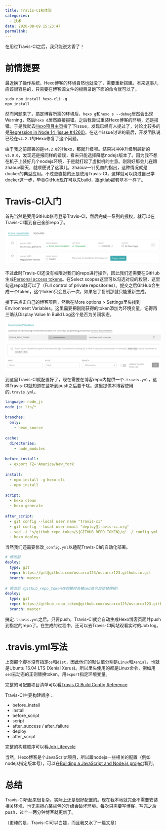 ```yaml
---
title: Travis-CI初体验
categories:
  - 技术
date: 2020-08-09 15:23:47
permalink: 
---
```


在用过Travis-CI之后，我只能说太香了！

<!--more-->

# 前情提要

最近换了操作系统，Hexo博客的环境自然也就没了，需要重新搭建。本来这事儿应该很容易的，只需要在博客源文件的根目录跑下面的命令就可以了。

```
sudo npm install hexo-cli -g
npm install
```

然而问题来了，搞定博客所需的环境后，`hexo g`和`hexo s --debug`居然会出现Warning，然后`hexo d`居然直接报错。之后我尝试重装Hexo博客的环境，还是报错。于是我就去[Hexo项目主页](https://github.com/hexojs/hexo)搜了下issue，发现已经有人提过了，讨论比较多的是[Regression in Node 14 (issue #4260)](https://github.com/facebook/docusaurus/issues/4260)。在这个issue讨论的最后，开发团队说已经在`v4.2.1`的Hexo修复了这个问题。

由于我之前部署的是`v4.2.0`的Hexo，那就升级呗。结果兴冲冲升级到最新的`v5.0.0`，发现还是报同样的错误，看来只能选择降低nodejs版本了。因为我不想在机子上装好几个nodejs环境，于是就打起了虚拟机的主意。刚刚好那会儿在跟zhaouv聊天，就顺便说了这事儿。zhaouv一针见血的指出，这种情况就是docker的典型应用。不过更直接的还是使用Travis-CI，这样就可以绕过自己学docker这一步，毕竟GitHub现在可以先build，跟gitlab那套基本一样了。

# Travis-CI入门

首先当然是要用GitHub帐号登录Travis-CI，然后完成一系列的授权，就可以在Travis-CI看到自己全部repo了。

![](https://raw.githubusercontent.com/oscarcx123/hexo_resource/master/img/hexo_and_travis_ci_1.png)

不过此时Travis-CI还没有权限对我们的repo进行操作，因此我们还需要在GitHub生成[Personal access tokens](https://github.com/settings/tokens)。在Select scopes这里可以勾选对应的权限，这里勾选repo就可以了（Full control of private repositories）。提交之后GitHub会生成一个token，这个token只会显示一次，如果忘了复制那就只能重新生成。

接下来点击自己的博客项目，然后在More options > Settings里头找到Environment Variables。这里需要把刚刚获得的token添加为环境变量，记得再三确认Display Value In Build Log这个是否为关闭状态。

![](https://raw.githubusercontent.com/oscarcx123/hexo_resource/master/img/hexo_and_travis_ci_2.png)

到这里Travis-CI就配置好了，现在需要在博客repo内提供一个`.travis.yml`，这样Travis-CI就知道在监听到push之后要干啥。这里提供本博客使用的`.travis.yml`。

```yml
language: node_js
node_js: lts/*

branches:
  only:
    - hexo_source

cache:
  directories:
    - node_modules
 
before_install:
  - export TZ='America/New_York'

install:
  - npm install -g hexo-cli
  - npm install

script:
  - hexo clean
  - hexo generate

after_script:
  - git config --local user.name "travis-ci"
  - git config --local user.email "deploy@travis-ci.org"
  - sed -i "s/github_repo_token/${GITHUB_REPO_TOKEN}/g" ./_config.yml
  - hexo deploy
```

当然我们还需要修改`_config.yml`以适配Travis-CI的自动化部署。

```yml
# 修改前
deploy:
  type: git
  repo: https://git@github.com/oscarcx123/oscarcx123.github.io.git
  branch: master

# 修改后（github_repo_token在构建时会被sed命令自动替换掉）
deploy:
  type: git
  repo: https://github_repo_token@github.com/oscarcx123/oscarcx123.github.io.git
  branch: master
```

搞定`.travis.yml`之后，只要push，Travis-CI就会自动生成Hexo博客页面并push到指定的repo了。在生成的过程中，还可以去Travis-CI网站观看实时的Job log。

# .travis.yml写法

上面那个脚本没有指定`os`和`dist`，因此他们的默认值分别是`Linux`和`Xenial`，也就是Ubuntu 16.04 LTS (Xenial Xerus)。所以里头使用的都是Linux命令，例如用`sed`去动态的正则替换token，用`export`指定环境变量。

完整的可配置项目清单可以看[Travis CI Build Config Reference](https://config.travis-ci.com/)

Travis-CI主要构建顺序：
* before_install
* install
* before_script
* script
* after_success / after_failure
* deploy
* after_script

完整的构建顺序可以看[Job Lifecycle](https://docs.travis-ci.com/user/job-lifecycle/#the-job-lifecycle)

当然，Hexo博客是个JavaScript项目，所以跟nodejs一些相关的配置（例如nodejs指定版本号），可以在[Building a JavaScript and Node.js project](https://docs.travis-ci.com/user/languages/javascript-with-nodejs/)看到。

# 总结

Travis-CI听起来很复杂，实际上还是很好配置的。现在我本地就完全不需要安装相关环境，也无需担心某些包的升级会破坏环境。每次只需要写博客，写完之后push，过个一两分钟博客就更新了。

（更棒的是，Travis-CI可以白嫖，而且我又水了一篇文章）